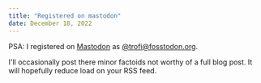 ```yaml
---
title: "Registered on mastodon"
date: December 18, 2022
---
```


PSA: I registered on [Mastodon](https://en.wikipedia.org/wiki/Mastodon_(social_network))
as [@trofi@fosstodon.org](https://fosstodon.org/@trofi).

I'll occasionally post there minor factoids not worthy of a full
blog post. It will hopefully reduce load on your RSS feed.
